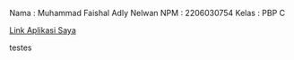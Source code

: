 Nama : Muhammad Faishal Adly Nelwan
NPM : 2206030754
Kelas : PBP C

[Link Aplikasi Saya](https://shopping-list-three-blond.vercel.app/)

testes